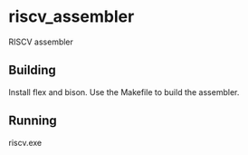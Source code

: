 # riscv_assembler
RISCV assembler

## Building

Install flex and bison. Use the Makefile to build the assembler.

## Running

riscv.exe
